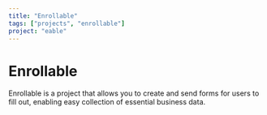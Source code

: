 ```yaml
---
title: "Enrollable"
tags: ["projects", "enrollable"]
project: "eable"
---
```


# Enrollable

Enrollable is a project that allows you to create and send forms for users to fill out, enabling easy collection of essential business data.
